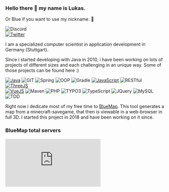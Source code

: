 ### Hello there 👋 my name is Lukas.
Or Blue if you want to use my nickname. 💙

![Discord](https://img.shields.io/badge/Discord-Blue%233055-5865F2?style=for-the-badge&logo=discord)<br>
[![Twitter](https://img.shields.io/badge/Twitter-%40bluecolo_red-1DA1F2?style=for-the-badge&logo=twitter)](https://twitter.com/bluecolo_red)

I am a specialized computer scientist in application development in Germany (Stuttgart).

Since i started developing with Java in 2010, i have been working on lots of projects of different sizes and each challenging in an unique way. Some of those projects can be found here :)

[![Java](https://img.shields.io/badge/-Java-informational)](https://github.com/BlueMap-Minecraft/BlueMap)
![GIT](https://img.shields.io/badge/-GIT-green)
![Spring](https://img.shields.io/badge/-Spring-yellow)
![OOP](https://img.shields.io/badge/-OOP-red)
![Gradle](https://img.shields.io/badge/-Gradle-green)
[![JavaScript](https://img.shields.io/badge/-JavaScript-informational)](https://github.com/BlueMap-Minecraft/BlueMapWeb)
![RESTful](https://img.shields.io/badge/-RESTful-red)
[![ThreeJS](https://img.shields.io/badge/-ThreeJS-yellow)](https://github.com/BlueMap-Minecraft/BlueMapWeb)<br>
[![VueJS](https://img.shields.io/badge/-VueJS-yellow)](https://github.com/BlueMap-Minecraft/BlueMapVue)
![Maven](https://img.shields.io/badge/-Maven-green)
![PHP](https://img.shields.io/badge/-PHP-informational)
![TYPO3](https://img.shields.io/badge/-TYPO3-yellow)
![TypeScript](https://img.shields.io/badge/-TypeScript-informational)
![JQuery](https://img.shields.io/badge/-JQuery-yellow)
![MySQL](https://img.shields.io/badge/-MySQL-informational)
![TDD](https://img.shields.io/badge/-TDD-red)

Right now i dedicate most of my free time to [BlueMap](https://github.com/BlueMap-Minecraft/BlueMap#readme).
This tool generates a map from a minecraft-savegame, that then is viewable in a web-browser in full 3D. I started this project in 2018 and have been working on it since.

### BlueMap total servers
[![BlueMap Graph](https://metrics.bluecolored.de/bluemap/graph.php?1)](https://metrics.bluecolored.de/)
